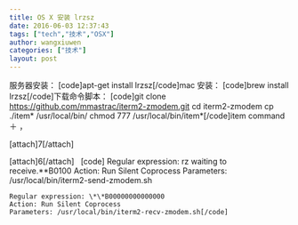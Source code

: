 ```yaml
---
title: OS X 安装 lrzsz
date: 2016-06-03 12:37:43
tags: ["tech","技术","OSX"]
author: wangxiuwen
categories: ["技术"]
layout: post
---
```


服务器安装：
[code]apt-get install lrzsz[/code]mac 安装：
[code]brew install lrzsz[/code]下载命令脚本：
[code]git clone https://github.com/mmastrac/iterm2-zmodem.git
cd iterm2-zmodem
cp ./item* /usr/local/bin/
chmod 777 /usr/local/bin/item*[/code]item command ＋ ， 

[attach]7[/attach]

[attach]6[/attach]
 
[code]    Regular expression: rz waiting to receive.\*\*B0100
    Action: Run Silent Coprocess
    Parameters: /usr/local/bin/iterm2-send-zmodem.sh

    Regular expression: \*\*B00000000000000
    Action: Run Silent Coprocess
    Parameters: /usr/local/bin/iterm2-recv-zmodem.sh[/code]
 
 
 